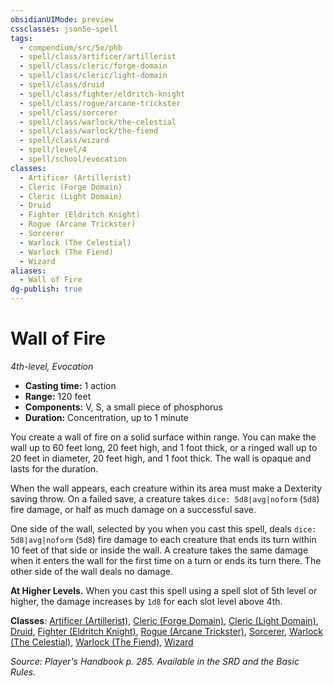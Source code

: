 ```yaml
---
obsidianUIMode: preview
cssclasses: json5e-spell
tags:
  - compendium/src/5e/phb
  - spell/class/artificer/artillerist
  - spell/class/cleric/forge-domain
  - spell/class/cleric/light-domain
  - spell/class/druid
  - spell/class/fighter/eldritch-knight
  - spell/class/rogue/arcane-trickster
  - spell/class/sorcerer
  - spell/class/warlock/the-celestial
  - spell/class/warlock/the-fiend
  - spell/class/wizard
  - spell/level/4
  - spell/school/evocation
classes:
  - Artificer (Artillerist)
  - Cleric (Forge Domain)
  - Cleric (Light Domain)
  - Druid
  - Fighter (Eldritch Knight)
  - Rogue (Arcane Trickster)
  - Sorcerer
  - Warlock (The Celestial)
  - Warlock (The Fiend)
  - Wizard
aliases:
  - Wall of Fire
dg-publish: true
---
```

# Wall of Fire
*4th-level, Evocation*  

- **Casting time:** 1 action
- **Range:** 120 feet
- **Components:** V, S, a small piece of phosphorus
- **Duration:** Concentration, up to 1 minute

You create a wall of fire on a solid surface within range. You can make the wall up to 60 feet long, 20 feet high, and 1 foot thick, or a ringed wall up to 20 feet in diameter, 20 feet high, and 1 foot thick. The wall is opaque and lasts for the duration.

When the wall appears, each creature within its area must make a Dexterity saving throw. On a failed save, a creature takes `dice: 5d8|avg|noform` (`5d8`) fire damage, or half as much damage on a successful save.

One side of the wall, selected by you when you cast this spell, deals `dice: 5d8|avg|noform` (`5d8`) fire damage to each creature that ends its turn within 10 feet of that side or inside the wall. A creature takes the same damage when it enters the wall for the first time on a turn or ends its turn there. The other side of the wall deals no damage.

**At Higher Levels.** When you cast this spell using a spell slot of 5th level or higher, the damage increases by `1d8` for each slot level above 4th.

**Classes**: [Artificer (Artillerist)](/Admin/CLI/classes/artificer-artillerist-tce.md), [Cleric (Forge Domain)](/Admin/CLI/classes/cleric-forge-domain-xge.md), [Cleric (Light Domain)](/Admin/CLI/classes/cleric-light-domain.md), [Druid](/Admin/CLI/classes/druid.md), [Fighter (Eldritch Knight)](/Admin/CLI/classes/fighter-eldritch-knight.md), [Rogue (Arcane Trickster)](/Admin/CLI/classes/rogue-arcane-trickster.md), [Sorcerer](/Admin/CLI/classes/sorcerer.md), [Warlock (The Celestial)](/Admin/CLI/classes/warlock-the-celestial-xge.md), [Warlock (The Fiend)](/Admin/CLI/classes/warlock-the-fiend.md), [Wizard](/Admin/CLI/classes/wizard.md)

*Source: Player's Handbook p. 285. Available in the SRD and the Basic Rules.*